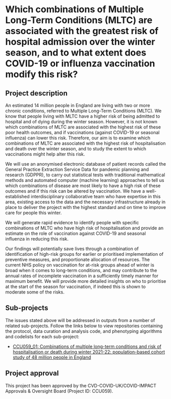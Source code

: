 # Which combinations of Multiple Long-Term Conditions (MLTC) are associated with the greatest risk of hospital admission over the winter season, and to what extent does COVID-19 or influenza vaccination modify this risk?

## Project description

An estimated 14 million people in England are living with two or more chronic conditions, referred to Multiple Long-Term Conditions (MLTC). We know that people living with MLTC have a higher risk of being admitted to hospital and of dying during the winter season. However, it is not known which combinations of MLTC are associated with the highest risk of these poor health outcomes, and if vaccinations (against COVID-19 or seasonal influenza) can lower this risk. Therefore, our aim is to examine which combinations of MLTC are associated with the highest risk of hospitalisation and death over the winter season, and to study the extent to which vaccinations might help alter this risk.

We will use an anonymised electronic database of patient records called the General Practice Extraction Service Data for pandemic planning and research (GDPPR), to carry out statistical tests with traditional mathematical methods and automated computer (machine learning) approaches to tell us which combinations of disease are most likely to have a high risk of these outcomes and if this risk can be altered by vaccination. We have a well-established interdisciplinary collaborative team who have expertise in this area, existing access to the data and the necessary infrastructure already in place to deliver the project with the highest standard and on time to improve care for people this winter.

We will generate rapid evidence to identify people with specific combinations of MLTC who have high risk of hospitalisation and provide an estimate on the role of vaccination against COVID-19 and seasonal influenza in reducing this risk.

Our findings will potentially save lives through a combination of identification of high-risk groups for earlier or prioritised implementation of preventive measures, and proportionate allocation of resources. The current NHS policy on vaccination for at-risk groups ahead of winter is broad when it comes to long-term conditions, and may contribute to the annual rates of incomplete vaccination in a sufficiently timely manner for maximum benefit. We will provide more detailed insights on who to prioritise at the start of the season for vaccination, if indeed this is shown to moderate some of the risks.

## Sub-projects

The issues stated above will be addressed in outputs from a number of related sub-projects.  Follow the links below to view repositories containing the protocol, data curation and analysis code, and phenotyping algorithms and codelists for each sub-project:

* [CCU059_01: Combinations of multiple long-term conditions and risk of hospitalisation or death during winter 2021-22: population-based cohort study of 48 million people in England](https://github.com/BHFDSC/CCU059_01)

## Project approval

This project has been approved by the CVD-COVID-UK/COVID-IMPACT Approvals & Oversight Board (Project ID: CCU059).
